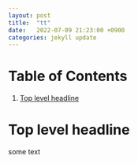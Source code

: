 ```yaml
---
layout: post
title:  "tt"
date:   2022-07-09 21:23:00 +0900
categories: jekyll update
---
```


# Table of Contents

1.  [Top level headline](#org54b23c4)


<a id="org54b23c4"></a>

# Top level headline

some text

